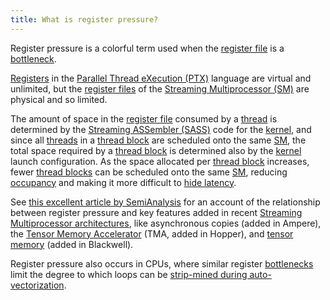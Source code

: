 ```yaml
---
title: What is register pressure?
---
```


Register pressure is a colorful term used when the
[register file](/gpu-glossary/device-hardware/register-file) is a
[bottleneck](/gpu-glossary/perf/performance-bottleneck).

[Registers](/gpu-glossary/device-software/registers) in the
[Parallel Thread eXecution (PTX)](/gpu-glossary/device-software/parallel-thread-execution)
language are virtual and unlimited, but the
[register files](/gpu-glossary/device-hardware/register-file) of the
[Streaming Multiprocessor (SM)](/gpu-glossary/device-hardware/streaming-multiprocessor)
are physical and so limited.

The amount of space in the
[register file](/gpu-glossary/device-hardware/register-file) consumed by a
[thread](/gpu-glossary/device-software/thread) is determined by the
[Streaming ASSembler (SASS)](/gpu-glossary/device-software/streaming-assembler)
code for the [kernel](/gpu-glossary/device-software/kernel), and since all
[threads](/gpu-glossary/device-software/thread) in a
[thread block](/gpu-glossary/device-software/thread-block) are scheduled onto
the same [SM](/gpu-glossary/device-hardware/streaming-multiprocessor), the total
space required by a [thread block](/gpu-glossary/device-software/thread-block)
is determined also by the [kernel](/gpu-glossary/device-software/kernel) launch
configuration. As the space allocated per
[thread block](/gpu-glossary/device-software/thread-block) increases, fewer
[thread blocks](/gpu-glossary/device-software/thread-block) can be scheduled
onto the same [SM](/gpu-glossary/device-hardware/streaming-multiprocessor),
reducing [occupancy](/gpu-glossary/perf/occupancy) and making it more difficult
to [hide latency](/gpu-glossary/perf/latency-hiding).

See
[this excellent article by SemiAnalysis](https://semianalysis.com/2025/06/23/nvidia-tensor-core-evolution-from-volta-to-blackwell/)
for an account of the relationship between register pressure and key features
added in recent
[Streaming Multiprocessor architectures](/gpu-glossary/device-hardware/streaming-multiprocessor-architecture),
like asynchronous copies (added in Ampere), the
[Tensor Memory Accelerator](/gpu-glossary/device-hardware/tensor-memory-accelerator)
(TMA, added in Hopper), and
[tensor memory](/gpu-glossary/device-hardware/tensor-memory) (added in
Blackwell).

Register pressure also occurs in CPUs, where similar register
[bottlenecks](/gpu-glossary/perf/performance-bottleneck) limit the degree to
which loops can be
[strip-mined during auto-vectorization](https://hogback.atmos.colostate.edu/rr/old/tidbits/intel/macintel/doc_files/source/extfile/optaps_for/common/optaps_vec_mine.htm).
